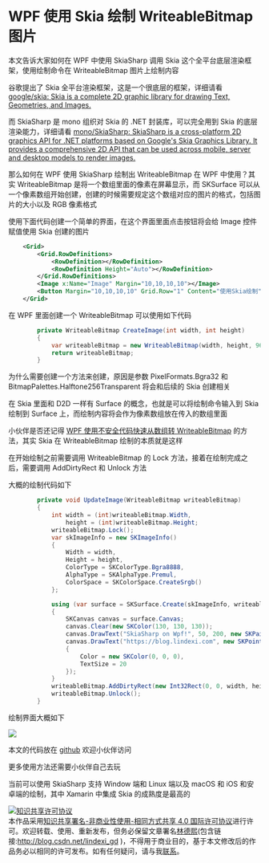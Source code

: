 
# WPF 使用 Skia 绘制 WriteableBitmap 图片

本文告诉大家如何在 WPF 中使用 SkiaSharp 调用 Skia 这个全平台底层渲染框架，使用绘制命令在 WriteableBitmap 图片上绘制内容

<!--more-->


<!-- CreateTime:2020/8/31 12:30:28 -->



谷歌提出了 Skia 全平台渲染框架，这是一个很底层的框架，详细请看 [google/skia: Skia is a complete 2D graphic library for drawing Text, Geometries, and Images.](https://github.com/google/skia)

而 SkiaSharp 是 mono 组织对 Skia 的 .NET 封装库，可以完全用到 Skia 的底层渲染能力，详细请看 [mono/SkiaSharp: SkiaSharp is a cross-platform 2D graphics API for .NET platforms based on Google's Skia Graphics Library. It provides a comprehensive 2D API that can be used across mobile, server and desktop models to render images.](https://github.com/mono/SkiaSharp/)

那么如何在 WPF 使用 SkiaSharp 绘制出 WriteableBitmap 在 WPF 中使用？其实 WriteableBitmap 是将一个数组里面的像素在屏幕显示，而 SKSurface 可以从一个像素数组开始创建，创建的时候需要规定这个数组对应的图片的格式，包括图片的大小以及 RGB 像素格式

使用下面代码创建一个简单的界面，在这个界面里面点击按钮将会给 Image 控件赋值使用 Skia 创建的图片

```xml
    <Grid>
        <Grid.RowDefinitions>
            <RowDefinition></RowDefinition>
            <RowDefinition Height="Auto"></RowDefinition>
        </Grid.RowDefinitions>
        <Image x:Name="Image" Margin="10,10,10,10"></Image>
        <Button Margin="10,10,10,10" Grid.Row="1" Content="使用Skia绘制" Click="Button_OnClick"></Button>
    </Grid>
```

在 WPF 里面创建一个 WriteableBitmap 可以使用如下代码

```csharp
        private WriteableBitmap CreateImage(int width, int height)
        {
            var writeableBitmap = new WriteableBitmap(width, height, 96, 96, PixelFormats.Bgra32, BitmapPalettes.Halftone256Transparent);
            return writeableBitmap;
        }
```

为什么需要创建一个方法来创建，原因是参数 PixelFormats.Bgra32 和 BitmapPalettes.Halftone256Transparent 将会和后续的 Skia 创建相关

在 Skia 里面和 D2D 一样有 Surface 的概念，也就是可以将绘制命令输入到 Skia 绘制到 Surface 上，而绘制内容将会作为像素数组放在传入的数组里面

小伙伴是否还记得 [WPF 使用不安全代码快速从数组转 WriteableBitmap](https://blog.lindexi.com/post/WPF-%E4%BD%BF%E7%94%A8%E4%B8%8D%E5%AE%89%E5%85%A8%E4%BB%A3%E7%A0%81%E5%BF%AB%E9%80%9F%E4%BB%8E%E6%95%B0%E7%BB%84%E8%BD%AC-WriteableBitmap.html) 的方法，其实 Skia 在 WriteableBitmap 绘制的本质就是这样

在开始绘制之前需要调用 WriteableBitmap 的 Lock 方法，接着在绘制完成之后，需要调用 AddDirtyRect 和 Unlock 方法

大概的绘制代码如下

```csharp
        private void UpdateImage(WriteableBitmap writeableBitmap)
        {
            int width = (int)writeableBitmap.Width,
                height = (int)writeableBitmap.Height;
            writeableBitmap.Lock();
            var skImageInfo = new SKImageInfo()
            {
                Width = width,
                Height = height,
                ColorType = SKColorType.Bgra8888,
                AlphaType = SKAlphaType.Premul,
                ColorSpace = SKColorSpace.CreateSrgb()
            };

            using (var surface = SKSurface.Create(skImageInfo, writeableBitmap.BackBuffer))
            {
                SKCanvas canvas = surface.Canvas;
                canvas.Clear(new SKColor(130, 130, 130));
                canvas.DrawText("SkiaSharp on Wpf!", 50, 200, new SKPaint() { Color = new SKColor(0, 0, 0), TextSize = 100 });
                canvas.DrawText("https://blog.lindexi.com", new SKPoint(50, 500), new SKPaint(new SKFont(SKTypeface.FromFamilyName("微软雅黑")))
                {
                    Color = new SKColor(0, 0, 0),
                    TextSize = 20
                });
            }
            writeableBitmap.AddDirtyRect(new Int32Rect(0, 0, width, height));
            writeableBitmap.Unlock();
        }
```

绘制界面大概如下

![](http://image.acmx.xyz/lindexi%2F20208301919281724.jpg)

本文的代码放在 [github](https://github.com/lindexi/lindexi_gd/tree/e414c652ae503d882ad13eb844e70f8bc787f287/ReewheaberekaiNayweelehe) 欢迎小伙伴访问

更多使用方法还需要小伙伴自己去玩

当前可以使用 SkiaSharp 支持 Window 端和 Linux 端以及 macOS 和 iOS 和安卓端的绘制，其中 Xamarin 中集成 Skia 的成熟度是最高的





<a rel="license" href="http://creativecommons.org/licenses/by-nc-sa/4.0/"><img alt="知识共享许可协议" style="border-width:0" src="https://licensebuttons.net/l/by-nc-sa/4.0/88x31.png" /></a><br />本作品采用<a rel="license" href="http://creativecommons.org/licenses/by-nc-sa/4.0/">知识共享署名-非商业性使用-相同方式共享 4.0 国际许可协议</a>进行许可。欢迎转载、使用、重新发布，但务必保留文章署名[林德熙](http://blog.csdn.net/lindexi_gd)(包含链接:http://blog.csdn.net/lindexi_gd )，不得用于商业目的，基于本文修改后的作品务必以相同的许可发布。如有任何疑问，请与我[联系](mailto:lindexi_gd@163.com)。